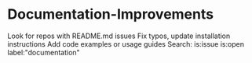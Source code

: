 # Documentation-Improvements
Look for repos with README.md issues
Fix typos, update installation instructions
Add code examples or usage guides
Search: is:issue is:open label:"documentation"
